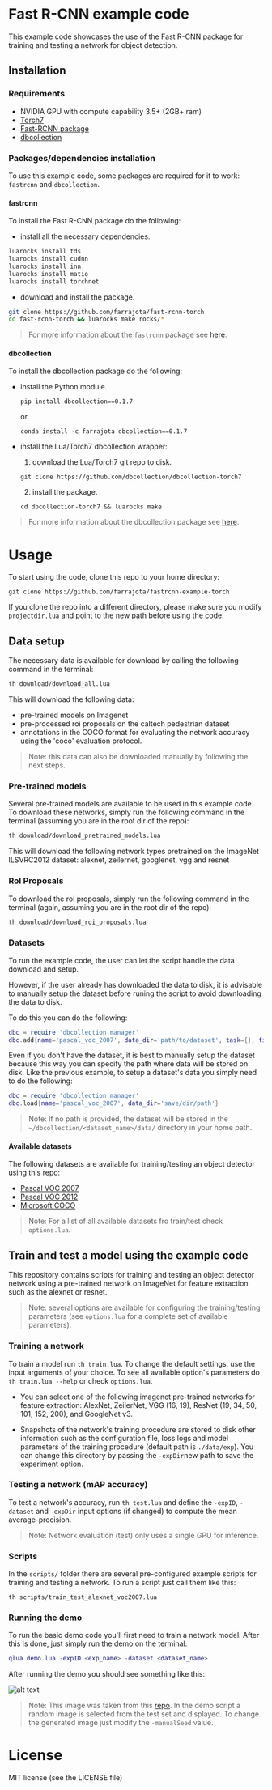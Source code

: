 # Fast R-CNN example code

This example code showcases the use of the Fast R-CNN package for training and testing a network for object detection.


## Installation

### Requirements

- NVIDIA GPU with compute capability 3.5+ (2GB+ ram)
- [Torch7](http://torch.ch/docs/getting-started.html)
- [Fast-RCNN package](https://github.com/farrajota/fast-rcnn-torch)
- [dbcollection](https://github.com/farrajota/dbcollection)

### Packages/dependencies installation

To use this example code, some packages are required for it to work: `fastrcnn` and `dbcollection`.

#### fastrcnn

To install the Fast R-CNN package do the following:

- install all the necessary dependencies.

```bash
luarocks install tds
luarocks install cudnn
luarocks install inn
luarocks install matio
luarocks install torchnet
```

- download and install the package.

```bash
git clone https://github.com/farrajota/fast-rcnn-torch
cd fast-rcnn-torch && luarocks make rocks/*
```

> For more information about the `fastrcnn` package see [here](https://github.com/farrajota/fast-rcnn-torch).

#### dbcollection

To install the dbcollection package do the following:

- install the Python module.

    ```
    pip install dbcollection==0.1.7
    ```

    or

    ```
    conda install -c farrajota dbcollection==0.1.7
    ```

- install the Lua/Torch7 dbcollection wrapper:

    1. download the Lua/Torch7 git repo to disk.

    ```
    git clone https://github.com/dbcollection/dbcollection-torch7
    ```

    2. install the package.
    ```
    cd dbcollection-torch7 && luarocks make
    ```

> For more information about the dbcollection package see [here](https://github.com/dbcollection/dbcollection-torch7).


# Usage

To start using the code, clone this repo to your home directory:

```
git clone https://github.com/farrajota/fastrcnn-example-torch
```

If you clone the repo into a different directory, please make sure you modify `projectdir.lua` and point to the new path before using the code.

## Data setup

The necessary data is available for download by calling the following command in the terminal:

```bash
th download/download_all.lua
```

This will download the following data:

- pre-trained models on Imagenet
- pre-processed roi proposals on the caltech pedestrian dataset
- annotations in the COCO format for evaluating the network accuracy using the 'coco' evaluation protocol.


> Note: this data can also be downloaded manually by following the next steps.


### Pre-trained models

Several pre-trained models are available to be used in this example code. To download these networks, simply run the following command in the terminal (assuming you are in the root dir of the repo):

```bash
th download/download_pretrained_models.lua
```

This will download the following network types pretrained on the ImageNet ILSVRC2012 dataset: alexnet, zeilernet, googlenet, vgg and resnet

### RoI Proposals

To download the roi proposals, simply run the following command in the terminal (again, assuming you are in the root dir of the repo):

```bash
th download/download_roi_proposals.lua
```

### Datasets

To run the example code, the user can let the script handle the data download and setup.

However, if the user already has downloaded the data to disk, it is advisable to manually setup the dataset before runing the script to avoid downloading the data to disk.

To do this you can do the following:

```lua
dbc = require 'dbcollection.manager'
dbc.add{name='pascal_voc_2007', data_dir='path/to/dataset', task={}, file_path={}}
```

Even if you don't have the dataset, it is best to manually setup the dataset because this way you can specify the path where data will be stored on disk. Like the previous example, to setup a dataset's data you simply need to do the following:

```lua
dbc = require 'dbcollection.manager'
dbc.load{name='pascal_voc_2007', data_dir='save/dir/path'}
```

> Note: If no path is provided, the dataset will be stored in the `~/dbcollection/<dataset_name>/data/` directory in your home path.

#### Available datasets

The following datasets are available for training/testing an object detector using this repo:

- [Pascal VOC 2007](http://host.robots.ox.ac.uk/pascal/VOC/voc2007/index.html)
- [Pascal VOC 2012](http://host.robots.ox.ac.uk/pascal/VOC/voc2012/index.html)
- [Microsoft COCO](http://mscoco.org/)

> Note: For a list of all available datasets fro train/test check `options.lua`.


## Train and test a model using the example code

This repository contains scripts for training and testing an object detector network using a pre-trained network on ImageNet for feature extraction such as the alexnet or resnet.

> Note: several options are available for configuring the training/testing parameters (see `options.lua` for a complete set of available parameters).


### Training a network

To train a model run `th train.lua`. To change the default settings, use the input arguments of your choice. To see all available option's parameters do `th train.lua --help` or check `options.lua`.

* You can select one of the following imagenet pre-trained networks for feature extraction: AlexNet, ZeilerNet, VGG (16, 19), ResNet (19, 34, 50, 101, 152, 200), and GoogleNet v3.

* Snapshots of the network's training procedure are stored to disk other information such as the configuration file, loss logs and model parameters of the training procedure (default path is `./data/exp`). You can change this directory by passing the `-expDir`new path to save the experiment option.


### Testing a network (mAP accuracy)


To test a network's accuracy, run `th test.lua` and define the `-expID`, `-dataset` and `-expDir` input options (if changed) to compute the mean average-precision.

> Note: Network evaluation (test) only uses a single GPU for inference.


### Scripts

In the `scripts/` folder there are several pre-configured example scripts for training and testing a network. To run a script just call them  like this:

```
th scripts/train_test_alexnet_voc2007.lua
```

### Running the demo

To run the basic demo code you'll first need to train a network model. After this is done, just simply run the demo on the terminal:

```lua
qlua demo.lua -expID <exp_name> -dataset <dataset_name>
```

After running the demo you should see something like this:

![alt text](data/demo/demo_detections.png "Detections with AlexNet")

> Note: This image was taken from this [repo](https://github.com/mahyarnajibi/fast-rcnn-torch). In the demo script a random image is selected from the test set and displayed. To change the generated image just modify the `-manualSeed` value.


# License

MIT license (see the LICENSE file)
